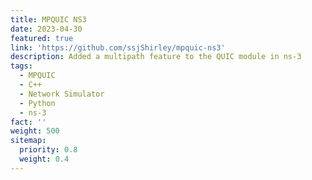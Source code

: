```yaml
---
title: MPQUIC NS3
date: 2023-04-30
featured: true
link: 'https://github.com/ssjShirley/mpquic-ns3'
description: Added a multipath feature to the QUIC module in ns-3
tags:
  - MPQUIC
  - C++
  - Network Simulator
  - Python
  - ns-3
fact: ''
weight: 500
sitemap:
  priority: 0.8
  weight: 0.4
---
```


